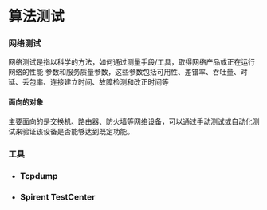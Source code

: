 # 算法测试

### 网络测试

网络测试是指以科学的方法，如何通过测量手段/工具，取得网络产品或正在运行网络的性能 参数和服务质量参数，这些参数包括可用性、差错率、吞吐量、时延、丢包率、连接建立时间、故障检测和改正时间等

#### 面向的对象

主要面向的是交换机、路由器、防火墙等网络设备，可以通过手动测试或自动化测试来验证该设备是否能够达到既定功能。

### 工具

* ### Tcpdump

* ### Spirent TestCenter

